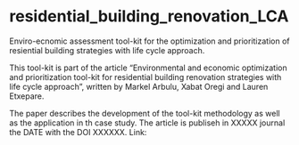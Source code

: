 # residential_building_renovation_LCA
Enviro-ecnomic assessment tool-kit for the optimization and prioritization of resiential building strategies with life cycle approach.


This tool-kit is part of the article “Environmental and economic optimization and prioritization tool-kit for residential building renovation strategies with life cycle approach”, written by Markel Arbulu, Xabat Oregi and Lauren Etxepare.

The paper describes the development of the tool-kit methodology as well as the application in th case study. The article is publiseh in XXXXX journal the DATE with the DOI XXXXXX. Link: 

